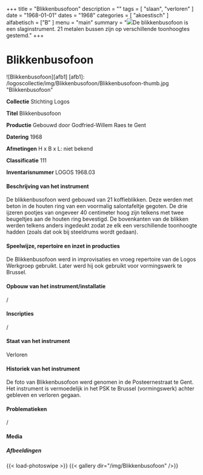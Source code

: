 +++
title = "Blikkenbusofoon"
description = ""
tags = [
    "slaan",
"verloren"
]
date = "1968-01-01"
dates = "1968"
categories = [
    "akoestisch"
]
alfabetisch = ["B"
]
menu = "main"
summary = "<a href='/logoscollectie/1968/blikkenbusofoon/'><img src='/logoscollectie/img/Blikkenbusofoon/Blikkenbusofoon-thumb.jpg'></a>De blikkenbusofoon is een slaginstrument. 21 metalen bussen zijn op verschillende toonhoogtes gestemd."
+++


# Blikkenbusofoon

![Blikkenbusofoon][afb1]
[afb1]: /logoscollectie/img/Blikkenbusofoon/Blikkenbusofoon-thumb.jpg "Blikkenbusofoon"

**Collectie**
Stichting Logos

**Titel**
Blikkenbusofoon

**Productie**
Gebouwd door Godfried-Willem Raes te Gent

**Datering**
1968

**Afmetingen**
H x B x L: niet bekend

**Classificatie**
111

**Inventarisnummer**
LOGOS 1968.03

#### Beschrijving van het instrument
De blikkenbusofoon werd gebouwd van 21 koffieblikken. Deze werden met beton in de houten ring van een voormalig salontafeltje gegoten. De drie ijzeren pootjes van ongeveer 40 centimeter hoog zijn telkens met twee beugeltjes aan de houten ring bevestigd. De bovenkanten van de blikken werden telkens anders ingedeukt zodat ze elk een verschillende toonhoogte hadden (zoals dat ook bij steeldrums wordt gedaan).

#### Speelwijze, repertoire en inzet in producties
De Blikkenbusofoon werd in improvisaties en vroeg repertoire van de Logos Werkgroep gebruikt. Later werd hij ook gebruikt voor vormingswerk te Brussel.

#### Opbouw van het instrument/installatie
/

#### Inscripties
/

#### Staat van het instrument
Verloren

#### Historiek van het instrument
De foto van Blikkenbusofoon werd genomen in de Posteernestraat te Gent. Het instrument is vermoedelijk in het PSK te Brussel (vormingswerk) achter gebleven en verloren gegaan.

#### Problematieken
/

#### Media
##### Afbeeldingen
{{< load-photoswipe >}}
{{< gallery dir="/img/Blikkenbusofoon" />}}

